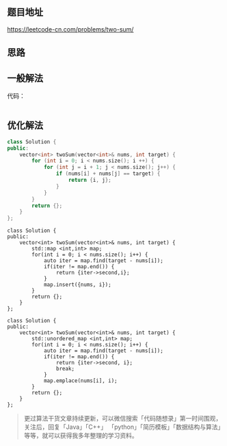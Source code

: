 ## 题目地址 
https://leetcode-cn.com/problems/two-sum/ 

## 思路 

## 一般解法 

代码：

```C++
```

## 优化解法 

```C++
class Solution {
public:
    vector<int> twoSum(vector<int>& nums, int target) {
        for (int i = 0; i < nums.size(); i ++) {
            for (int j = i + 1; j < nums.size(); j++) {
                if (nums[i] + nums[j] == target) {
                    return {i, j};
                }
            }
        }
        return {};
    }
};

```

```
class Solution {
public:
    vector<int> twoSum(vector<int>& nums, int target) {
        std::map <int,int> map;
        for(int i = 0; i < nums.size(); i++) {
            auto iter = map.find(target - nums[i]);
            if(iter != map.end()) {
                return {iter->second,i};
            }
            map.insert({nums, i});
        }
        return {};
    }
};
```

```
class Solution {
public:
    vector<int> twoSum(vector<int>& nums, int target) {
        std::unordered_map <int,int> map;
        for(int i = 0; i < nums.size(); i++) {
            auto iter = map.find(target - nums[i]);
            if(iter != map.end()) {
                return {iter->second, i};
                break;
            }
            map.emplace(nums[i], i);
        }
        return {};
    }
};
```

> 更过算法干货文章持续更新，可以微信搜索「代码随想录」第一时间围观，关注后，回复「Java」「C++」 「python」「简历模板」「数据结构与算法」等等，就可以获得我多年整理的学习资料。

